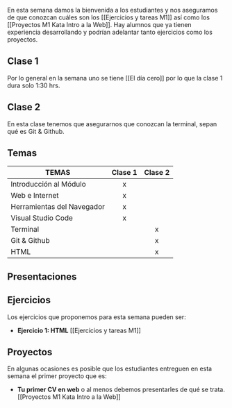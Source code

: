 En esta semana damos la bienvenida a los estudiantes y nos aseguramos de que conozcan cuáles son los [[Ejercicios y tareas M1]] así como los [[Proyectos M1 Kata Intro a la Web]].
Hay alumnos que ya tienen experiencia desarrollando y podrían adelantar tanto ejercicios como los proyectos. 
## Clase 1
Por lo general en la semana uno se tiene [[El día cero]] por lo que la clase 1 dura solo 1:30 hrs. 
## Clase 2
En esta clase tenemos que asegurarnos que conozcan la terminal, sepan qué es Git & Github. 
## Temas

|TEMAS   | Clase 1| Clase 2|
|---|:---:|:---:|
|Introducción al Módulo|x||
|Web e Internet|x||
|Herramientas del Navegador|x||
|Visual Studio Code|x||
|Terminal||x|
|Git & Github||x|
|HTML||x|

## Presentaciones

## Ejercicios
Los ejercicios que proponemos para esta semana pueden ser:
- **Ejercicio 1: HTML**
[[Ejercicios y tareas M1]]
## Proyectos
En algunas ocasiones es posible que los estudiantes entreguen en esta semana el primer proyecto que es: 
- **Tu primer CV en web** o al menos debemos presentarles de qué se trata.
[[Proyectos M1 Kata Intro a la Web]]

